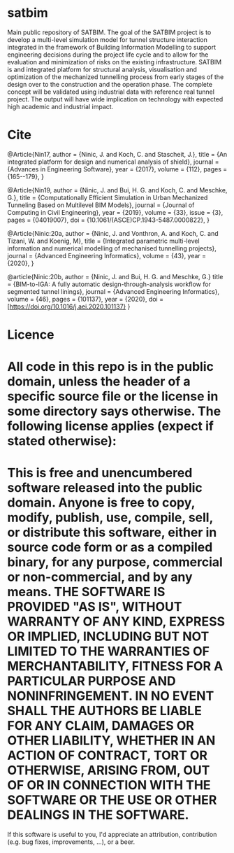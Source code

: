 # satbim
Main public repository of SATBIM.
The goal of the SATBIM project is to develop a multi-level simulation model for tunnel structure interaction integrated in the framework of Building Information Modelling to support engineering decisions during the project life cycle and to allow for the evaluation and minimization of risks on the existing infrastructure. SATBIM is and integrated platform for structural analysis, visualisation and optimization of the mechanized tunnelling process from early stages of the design over to the construction and the operation phase. The complete concept will be validated using industrial data with reference real tunnel project. The output will have wide implication on technology with expected high academic and industrial impact.

# Cite

@Article{Nin17,
  author  = {Ninic, J. and Koch, C. and Stascheit, J.},
  title   = {An integrated platform for design and numerical analysis of shield},
  journal = {Advances in Engineering Software},
  year    = {2017},
  volume  = {112},
  pages   = {165--179},
}

@Article{Nin19,
  author  = {Ninic, J. and Bui, H. G. and Koch, C. and Meschke, G.},
  title   = {Computationally Efficient Simulation in Urban Mechanized Tunneling Based on Multilevel BIM Models},
  journal = {Journal of Computing in Civil Engineering},
  year    = {2019},
  volume  = {33},
  issue   = {3},
  pages   = {04019007},
  doi     = {10.1061/(ASCE)CP.1943-5487.0000822},
}


@Article{Ninic:20a,
  author  = {Ninic, J. and Vonthron, A. and Koch, C. and Tizani, W. and Koenig, M},
  title   = {Integrated parametric multi-level information and numerical modelling of mechanised tunnelling projects},
  journal = {Advanced Engineering Informatics},
  volume  = {43},
  year    = {2020},
}

@article{Ninic:20b,
author = {Ninic, J. and Bui, H. G. and Meschke, G.}
title = {BIM-to-IGA: A fully automatic design-through-analysis workflow for segmented tunnel linings},
journal = {Advanced Engineering Informatics},
volume = {46},
pages = {101137},
year = {2020},
doi = [https://doi.org/10.1016/j.aei.2020.101137}
}

# Licence

All code in this repo is in the public domain, unless the header of a specific source file or the license in some directory says otherwise. The following license applies (expect if stated otherwise):
=======================================================================
This is free and unencumbered software released into the public domain.
Anyone is free to copy, modify, publish, use, compile, sell, or distribute this software, either in source code form or as a compiled binary, for any purpose, commercial or non-commercial, and by any means.
THE SOFTWARE IS PROVIDED "AS IS", WITHOUT WARRANTY OF ANY KIND, EXPRESS OR IMPLIED, INCLUDING BUT NOT LIMITED TO THE WARRANTIES OF MERCHANTABILITY, FITNESS FOR A PARTICULAR PURPOSE AND NONINFRINGEMENT. IN NO EVENT SHALL THE AUTHORS BE LIABLE FOR ANY CLAIM, DAMAGES OR OTHER LIABILITY, WHETHER IN AN ACTION OF CONTRACT, TORT OR OTHERWISE, ARISING FROM, OUT OF OR IN CONNECTION WITH THE SOFTWARE OR THE USE OR OTHER DEALINGS IN THE SOFTWARE.
=======================================================================
If this software is useful to you, I'd appreciate an attribution, contribution (e.g. bug fixes, improvements, ...), or a beer.
